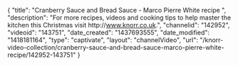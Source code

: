{
    "title": "Cranberry Sauce and Bread Sauce - Marco Pierre White recipe ",
    "description": "For more recipes, videos and cooking tips to help master the kitchen this Christmas visit http:\/\/www.knorr.co.uk.",
    "channelid": "142952",
    "videoid": "143751",
    "date_created": "1437693555",
    "date_modified": "1418181164",
    "type": "captivate",
    "layout": "channelVideo",
    "url": "\/knorr-video-collection\/cranberry-sauce-and-bread-sauce-marco-pierre-white-recipe\/142952-143751"
}